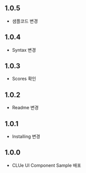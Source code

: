 ## 1.0.5
* 샘플코드 변경
## 1.0.4
* Syntax 변경 
## 1.0.3
* Scores 확인 
## 1.0.2
* Readme 변경 
## 1.0.1
* Installing 변경
## 1.0.0
* CLUe UI Component Sample 배포

